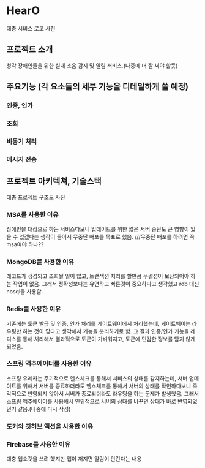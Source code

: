 # HearO 
대충 서비스 로고 사진

## 프로젝트 소개
청각 장애인들을 위한 실내 소음 감지 및 알림 서비스.(나중에 더 잘 써야 할듯)

## 주요기능 (각 요소들의 세부 기능을 디테일하게 쓸 예정)
### 인증, 인가
### 조회
### 비동기 처리
### 메시지 전송


## 프로젝트 아키텍쳐, 기술스택
대충 프로젝트 구조도 사진
### MSA를 사용한 이유
장애인을 대상으로 하는 서비스다보니 업데이트를 위한 짧은 서버 중단도 큰 영향이 있을 수 있겠다는 생각이 들어서 무중단 배포를 목표로 했음. ///무중단 배포를 하려면 꼭 msa여야 하나??
### MongoDB를 사용한 이유
레코드가 생성되고 조회될 일이 많고, 트랜잭션 처리를 할만큼 무결성이 보장되어야 하는 작업이 없음. 그래서 정확성보다는 유연하고 빠른것이 중요하다고 생각했고 rdb 대신 nosql을 사용함.
### Redis를 사용한 이유
기존에는 토큰 발급 및 인증, 인가 처리를 게이트웨이에서 처리했는데, 게이트웨이는 라우팅만 하는 것이 맞다고 생각해서 기능을 분리하기로 함. 그 결과 인증/인가 기능을 레디스를 통해 처리해서 결과적으로 토큰이 가벼워지고, 토큰에 민감한 정보를 담지 않게 되었음.

### 스프링 액추에이터를 사용한 이유
스프링 유레카는 주기적으로 헬스체크를 통해서 서비스의 상태를 감지하는데, 서버 업데이트를 위해서 서버를 종료하더라도 헬스체크를 통해서 서버의 상태를 확인하다보니 즉각적으로 반영되지 않아서 서버가 종료되더라도 라우팅을 하는 문제가 발생했음. 그래서 스프링 액추에이터를 사용해서 인위적으로 서버의 상태를 바꾸면 상태가 바로 반영되었던거 같음.(나중에 다시 작성)
### 도커와 깃허브 액션을 사용한 이유

### Firebase를 사용한 이유
대충 웹소켓을 쓰려 했지만 앱이 꺼지면 알림이 안간다는 내용

